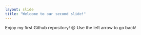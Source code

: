 ```yaml
---
layout: slide
title: "Welcome to our second slide!"
---
```

Enjoy my first Github repository! :satisfied:
Use the left arrow to go back!
